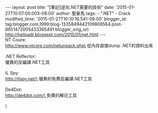 \-\-- layout: post title: \"\[筆記\]逆向.NET需要的技術\" date:
\'2015-01-27T10:07:00.003-08:00\' author: 聖豪馬 tags: - \".NET\" -
Crack modified\_time: \'2015-01-27T10:10:16.541-08:00\' blogger\_id:
tag:blogger.com,1999:blog-1335849442109808564.post-8651472005433365491
blogger\_orig\_url: http://helloadr.blogspot.com/2015/01/net.html \-\--\
NT Coure:\
http://www.ntcore.com/netunpack.php\
從內存直接dump .NET的資料出來\
\
.NET Reflector:\
優異的反編譯.NET工具\
\
IL Spy:\
http://ilspy.net/\
優異的免費反編譯.NET工具\
\
De4Dot:\
http://de4dot.com/\
免費的解花工具\
\
\
